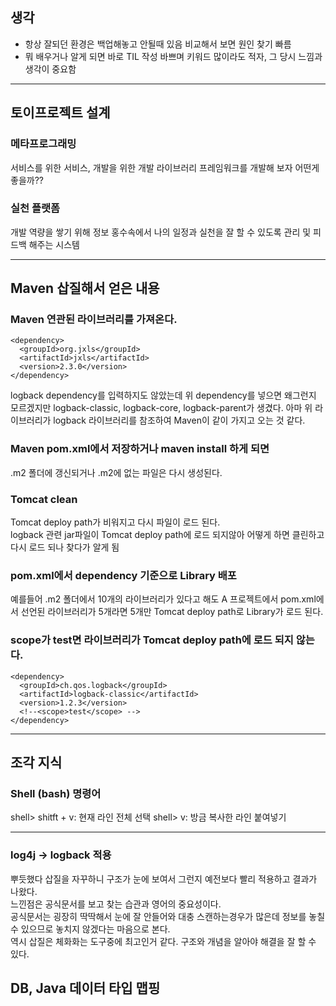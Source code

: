## 생각

- 항상 잘되던 환경은 백업해놓고 안될때 있음 비교해서 보면 원인 찾기 빠름
- 뭐 배우거나 알게 되면 바로 TIL 작성 바쁘며 키워드 많이라도 적자, 그 당시 느낌과 생각이 중요함

****

## 토이프로젝트 설계

### 메타프로그래밍
서비스를 위한 서비스, 개발을 위한 개발 라이브러리 프레임워크를 개발해 보자 어떤게 좋을까??

### 실천 플랫폼
 개발 역량을 쌓기 위해 정보 홍수속에서 나의 일정과 실천을 잘 할 수 있도록 관리 및 피드백 해주는 시스템

****

## Maven 삽질해서 얻은 내용

### Maven 연관된 라이브러리를 가져온다.
~~~
<dependency>
  <groupId>org.jxls</groupId>
  <artifactId>jxls</artifactId>
  <version>2.3.0</version>
</dependency>
~~~

logback dependency를 입력하지도 않았는데 위 dependency를 넣으면 왜그런지 모르겠지만 logback-classic, logback-core, logback-parent가 생겼다. 아마 위 라이브러리가 logback 라이브러리를 참조하여 Maven이 같이 가지고 오는 것 같다.

### Maven pom.xml에서 저장하거나 maven install 하게 되면
.m2 폴더에 갱신되거나 .m2에 없는 파일은 다시 생성된다.

### Tomcat clean
Tomcat deploy path가 비워지고 다시 파일이 로드 된다.  
logback 관련 jar파일이 Tomcat deploy path에 로드 되지않아 어떻게 하면 클린하고 다시 로드 되나 찾다가 알게 됨

### pom.xml에서 dependency 기준으로 Library 배포
예를들어 .m2 폴더에서 10개의 라이브러리가 있다고 해도 A 프로젝트에서 pom.xml에서 선언된 라이브러리가 5개라면 5개만 Tomcat deploy path로 Library가 로드 된다.


### scope가 test면 라이브러리가 Tomcat deploy path에 로드 되지 않는다.
~~~
<dependency>
  <groupId>ch.qos.logback</groupId>
  <artifactId>logback-classic</artifactId>
  <version>1.2.3</version>
  <!--<scope>test</scope> -->
</dependency>
~~~

****

## 조각 지식

### Shell (bash) 명령어
shell> shitft + v: 현재 라인 전체 선택
shell> v: 방금 복사한 라인 붙여넣기

****

### log4j -> logback 적용
뿌듯했다 삽질을 자꾸하니 구조가 눈에 보여서 그런지 예전보다 빨리 적용하고 결과가 나왔다.  
느낀점은 공식문서를 보고 찾는 습관과 영어의 중요성이다.  
공식문서는 굉장히 딱딱해서 눈에 잘 안들어와 대충 스캔하는경우가 많은데 정보를 놓칠 수 있으므로 놓치지 않겠다는 마음으로 본다.  
역시 삽질은 체화화는 도구중에 최고인거 같다. 구조와 개념을 알아야 해결을 잘 할 수 있다.


## DB, Java 데이터 타입 맵핑
